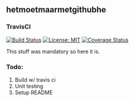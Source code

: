 

## hetmoetmaarmetgithubhe

### TravisCI
[![Build Status](https://travis-ci.com/laanc004/hetmoetmaarmetgithubhe.svg?branch=master)](https://travis-ci.com/laanc004/hetmoetmaarmetgithubhe)  [![License: MIT](https://img.shields.io/badge/License-MIT-yellow.svg)](https://opensource.org/licenses/MIT) [![Coverage Status](https://coveralls.io/repos/github/laanc004/hetmoetmaarmetgithubhe/badge.svg)](https://coveralls.io/github/laanc004/hetmoetmaarmetgithubhe)

This stuff was mandatory so here it is.

### Todo:
1. Build w/ travis ci
2. Unit testing
3. Setup README
